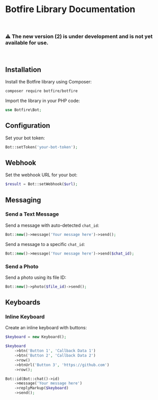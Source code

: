 # Botfire Library Documentation

<br>

### ⚠️ The new version (2) is under development and is not yet available for use.

<br>

## Installation

Install the Botfire library using Composer:

```bash
composer require botfire/botfire
```

Import the library in your PHP code:

```php
use Botfire\Bot;
```

## Configuration

Set your bot token:

```php
Bot::setToken('your-bot-token');
```

## Webhook

Set the webhook URL for your bot:

```php
$result = Bot::setWebhook($url);
```

## Messaging

### Send a Text Message

Send a message with auto-detected `chat_id`:

```php
Bot::new()->message('Your message here')->send();
```

Send a message to a specific `chat_id`:

```php
Bot::new()->message('Your message here')->send($chat_id);
```

### Send a Photo

Send a photo using its file ID:

```php
Bot::new()->photo($file_id)->send();
```

## Keyboards

### Inline Keyboard

Create an inline keyboard with buttons:

```php
$keyboard = new Keyboard();

$keyboard
    ->btn('Button 1', 'Callback Data 1')
    ->btn('Button 2', 'Callback Data 2')
    ->row()
    ->btnUrl('Button 3', 'https://github.com')
    ->row();

Bot::id(Bot::chat()->id)
    ->message('Your message here')
    ->replyMarkup($keyboard)
    ->send();
```
